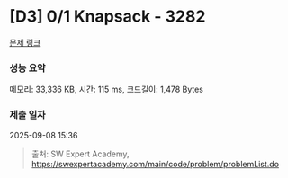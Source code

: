 # [D3] 0/1 Knapsack - 3282 

[문제 링크](https://swexpertacademy.com/main/code/problem/problemDetail.do?contestProbId=AWBJAVpqrzQDFAWr) 

### 성능 요약

메모리: 33,336 KB, 시간: 115 ms, 코드길이: 1,478 Bytes

### 제출 일자

2025-09-08 15:36



> 출처: SW Expert Academy, https://swexpertacademy.com/main/code/problem/problemList.do